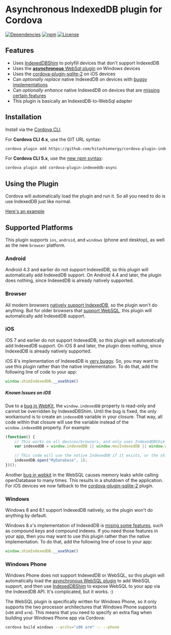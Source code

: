 Asynchronous IndexedDB plugin for Cordova
================================

[![Dependencies](https://img.shields.io/david/hitachienergy/cordova-plugin-indexeddb-async.svg)](https://david-dm.org/hitachienergy/cordova-plugin-indexeddb-async)
[![npm](http://img.shields.io/npm/v/cordova-plugin-indexeddb-async.svg)](https://www.npmjs.com/package/cordova-plugin-indexeddb-async)
[![License](https://img.shields.io/npm/l/cordova-plugin-indexeddb-async.svg)](LICENSE)


Features
--------------------------
* Uses [IndexedDBShim](https://github.com/axemclion/IndexedDBShim) to polyfill devices that don't support IndexedDB
* Uses the [__asynchronous__ WebSql plugin](https://github.com/Thinkwise/cordova-plugin-websql) on Windows devices
* Uses the [cordova-plugin-sqlite-2](https://github.com/nolanlawson/cordova-plugin-sqlite-2) on iOS devices
* Can _optionally replace_ native IndexedDB on devices with [buggy implementations](http://www.raymondcamden.com/2014/9/25/IndexedDB-on-iOS-8--Broken-Bad)
* Can _optionally enhance_ native IndexedDB on devices that are [missing certain features](http://codepen.io/cemerick/pen/Itymi)
* This plugin is basically an IndexedDB-to-WebSql adapter


Installation
--------------------------
Install via the [Cordova CLI](https://cordova.apache.org/docs/en/edge/guide_cli_index.md.html).

For __Cordova CLI 4.x__, use the GIT URL syntax:

````bash
cordova plugin add https://github.com/hitachienergy/cordova-plugin-indexeddb-async.git
````

For __Cordova CLI 5.x__, use the [new npm syntax](https://github.com/cordova/apache-blog-posts/blob/master/2015-04-15-plugins-release-and-move-to-npm.md):

````bash
cordova plugin add cordova-plugin-indexeddb-async
````


Using the Plugin
--------------------------
Cordova will automatically load the plugin and run it.  So all you need to do is use IndexedDB just like normal.

[Here's an example](https://gist.github.com/BigstickCarpet/a0d6389a5d0e3a24814b)



Supported Platforms
--------------------------
This plugin supports `ios`, `android`, and `windows` (phone and desktop), as well as the new `browser` platform.

### Android
Android 4.3 and earlier do not support IndexedDB, so this plugin will automatically add IndexedDB support.  On Android 4.4 and later, the plugin does nothing, since IndexedDB is already natively supported.


### Browser
All modern browsers [natively support IndexedDB](http://caniuse.com/#search=indexeddb), so the plugin won't do anything.  But for older browsers that [support WebSQL](http://caniuse.com/#search=websql), this plugin will automatically add IndexedDB support.


### iOS
iOS 7 and earlier do not support IndexedDB, so this plugin will automatically add IndexedDB support.  On iOS 8 and later, the plugin does nothing, since IndexedDB is already natively supported.

iOS 8's implementation of IndexedDB is [very buggy](http://www.raymondcamden.com/2014/9/25/IndexedDB-on-iOS-8--Broken-Bad).  So, you may want to use this plugin rather than the native implementation.  To do that, add the following line of code to your app:

````javascript
window.shimIndexedDB.__useShim()
````

##### Known Issues on iOS
Due to a [bug in WebKit](https://bugs.webkit.org/show_bug.cgi?id=137034), the `window.indexedDB` property is read-only and cannot be overridden by IndexedDBShim.  Until the bug is fixed, the only workaround is to create an `indexedDB` variable in your closure.  That way, all code within that closure will use the variable instead of the `window.indexedDB` property.  For example:

````javascript
(function() {
    // This works on all devices/browsers, and only uses IndexedDBShim as a final fallback
    var indexedDB = window.indexedDB || window.mozIndexedDB || window.webkitIndexedDB || window.msIndexedDB || window.shimIndexedDB;

    // This code will use the native IndexedDB if it exists, or the shim otherwise
    indexedDB.open("MyDatabase", 1);
})();
````

Another [bug in webkit](https://bugs.webkit.org/show_bug.cgi?id=137760) in the WebSQL causes memory leaks while calling openDatabase to many times. This results in a shutdown of the application. For iOS devices we now fallback to the [cordova-plugin-sqlite-2](https://github.com/nolanlawson/cordova-plugin-sqlite-2) plugin.

### Windows
Windows 8 and 8.1 support IndexedDB natively, so the plugin won't do anything by default.  

Windows 8.x's implementation of IndexedDB is [mising some features](http://codepen.io/cemerick/pen/Itymi), such as compound keys and compound indexes. If you need those features in your app, then you may want to use this plugin rather than the native implementation.  To do that, add the following line of cose to your app:

````javascript
window.shimIndexedDB.__useShim()
````


### Windows Phone
Windows Phone does not support IndexedDB or WebSQL, so this plugin will automatically load the [asynchronous WebSQL plugin](https://github.com/Thinkwise/cordova-plugin-websql) to add WebSQL support, and then use [IndexedDBShim](https://github.com/axemclion/IndexedDBShim) to expose WebSQL to your app via the IndexedDB API.  It's complicated, but it works.  :)

The WebSQL plugin is specifically written for Windows Phone, so it only supports the two processor architectures that Windows Phone supports (`x86` and `arm`).  This means that you need to specify an extra flag when building your Windows Phone app via Cordova:

````bash
cordova build windows --archs="x86 arm" -- --phone
````
